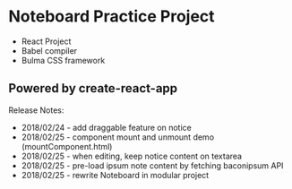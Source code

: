 # Noteboard Practice Project
- React Project
- Babel compiler
- Bulma CSS framework

Powered by create-react-app
------------------------------------------------

Release Notes:

- 2018/02/24 - add draggable feature on notice
- 2018/02/25 - component mount and unmount demo (mountComponent.html)
- 2018/02/25 - when editing, keep notice content on textarea
- 2018/02/25 - pre-load ipsum note content by fetching baconipsum API
- 2018/02/25 - rewrite Noteboard in modular project
